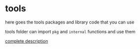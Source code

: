 # tools  

here goes the tools packages and library code that you can use 

tools folder can import `pkg` and `internal` functions and use them 

[complete description](https://github.com/golang-standards/project-layout/tree/master/internal)